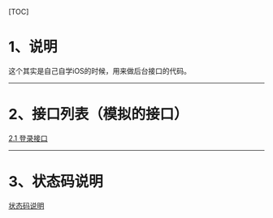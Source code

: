 [TOC]



# 1、说明

这个其实是自己自学iOS的时候，用来做后台接口的代码。

---

# 2、接口列表（模拟的接口）

[2.1 登录接口](apidoc/login.md)


---

# 3、状态码说明

[状态码说明](apidoc/statuscode.md)